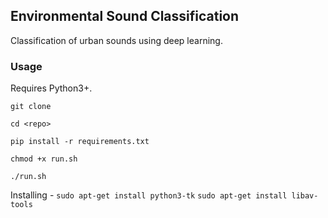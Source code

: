 
## Environmental Sound Classification

Classification of urban sounds using deep learning.

### Usage

Requires Python3+.

`git clone `

` cd <repo> `

`pip install -r requirements.txt`

`chmod +x run.sh`

`./run.sh`



Installing - `sudo apt-get install python3-tk`
`sudo apt-get install libav-tools`


